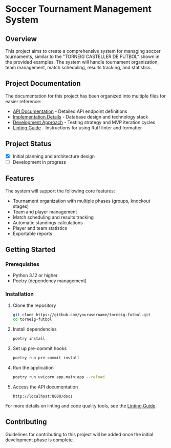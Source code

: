 # Soccer Tournament Management System

## Overview
This project aims to create a comprehensive system for managing soccer tournaments, similar to the "TORNEIG CASTELLER DE FUTBOL" shown in the provided examples. The system will handle tournament organization, team management, match scheduling, results tracking, and statistics.

## Project Documentation

The documentation for this project has been organized into multiple files for easier reference:

- [API Documentation](docs/api.md) - Detailed API endpoint definitions
- [Implementation Details](docs/implementation.md) - Database design and technology stack
- [Development Approach](docs/development_approach.md) - Testing strategy and MVP iteration cycles
- [Linting Guide](LINTING.md) - Instructions for using Ruff linter and formatter

## Project Status

- [x] Initial planning and architecture design
- [ ] Development in progress

## Features

The system will support the following core features:

- Tournament organization with multiple phases (groups, knockout stages)
- Team and player management
- Match scheduling and results tracking
- Automatic standings calculations
- Player and team statistics
- Exportable reports

## Getting Started

### Prerequisites
- Python 3.12 or higher
- Poetry (dependency management)

### Installation
1. Clone the repository
   ```bash
   git clone https://github.com/yourusername/torneig-futbol.git
   cd torneig-futbol
   ```

2. Install dependencies
   ```bash
   poetry install
   ```

3. Set up pre-commit hooks
   ```bash
   poetry run pre-commit install
   ```

4. Run the application
   ```bash
   poetry run uvicorn app.main:app --reload
   ```

5. Access the API documentation
   ```
   http://localhost:8000/docs
   ```

For more details on linting and code quality tools, see the [Linting Guide](LINTING.md).

## Contributing

Guidelines for contributing to this project will be added once the initial development phase is complete. 